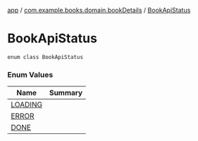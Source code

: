 [app](../../index.md) / [com.example.books.domain.bookDetails](../index.md) / [BookApiStatus](./index.md)

# BookApiStatus

`enum class BookApiStatus`

### Enum Values

| Name | Summary |
|---|---|
| [LOADING](-l-o-a-d-i-n-g.md) |  |
| [ERROR](-e-r-r-o-r.md) |  |
| [DONE](-d-o-n-e.md) |  |
